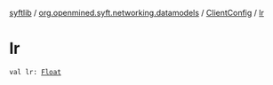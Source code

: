 [syftlib](../../index.md) / [org.openmined.syft.networking.datamodels](../index.md) / [ClientConfig](index.md) / [lr](./lr.md)

# lr

`val lr: `[`Float`](https://kotlinlang.org/api/latest/jvm/stdlib/kotlin/-float/index.html)